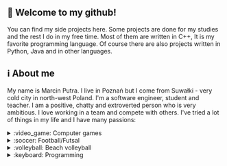 ## :wave: Welcome to my github!
You can find my side projects here. Some projects are done for my studies and the rest I do in my free time.
Most of them are written in C++, It is my favorite programming language.
Of course there are also projects written in Python, Java and in other languages.

## :information_source: About me 
My name is Marcin Putra. I live in Poznań but I come from Suwałki - very cold city in north-west Poland.
I'm a software engineer, student and teacher.
I am a positive, chatty and extroverted person who is very ambitious. I love working in a team and compete with others.
I've tried a lot of things in my life and I have many passions:
<details>
<summary>:video_game: Computer games</summary>
I received my first computer for Christmas in 2004, in the same time I got the Techland game "Pet Racer".
I immediately fell in love with games and I spent whole days in the map editors of various games.
To this day, I love playing and creating games, so from time to time I take part in game jam contests.
</details>

<details>
<summary>:soccer: Football/Futsal</summary>
My dad gave me this passion and I've been training football as a goalkeeper since I remember.
During my studies, I gave up playing in the club but I still play football with friends.
</details>

<details>
<summary>:volleyball: Beach volleyball</summary>
The second sports passion appeared in high school, my best friend invited me to play during the holidays and I really liked it. 
I'm very tall so I made a lot of progress at the beginning. I love going to tournaments and competing with others.
</details>

<details>
<summary>:keyboard: Programming</summary>
The last but not least passion is programming. I wrote first "Hello World" in C++ in 2015.
It turned out that writing code is very satisfied and understanding it came very easily to me.
I started writing more and more and then I decided to study computer science.
</details>

<!--
**Putrus/putrus** is a ✨ _special_ ✨ repository because its `README.md` (this file) appears on your GitHub profile.

Here are some ideas to get you started:

- 🔭 I’m currently working on ...
- 🌱 I’m currently learning ...
- 👯 I’m looking to collaborate on ...
- 🤔 I’m looking for help with ...
- 💬 Ask me about ...
- 📫 How to reach me: ...
- 😄 Pronouns: ...
- ⚡ Fun fact: ...
-->
